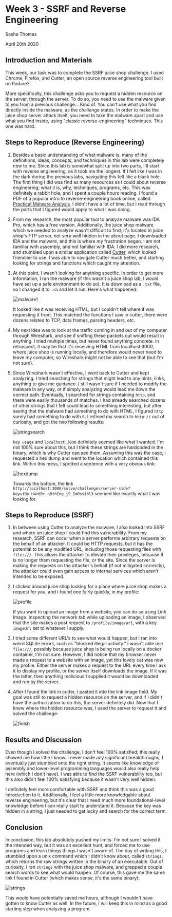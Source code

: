 # Week 3 - SSRF and Reverse Engineering 

Sasha Thomas

April 20th 2020

## Introduction and Materials

This week, our task was to complete the SSRF juice shop challenge. I used Chrome, Firefox, and Cutter; an open source reverse engineering tool built on Radare2. 

More specifically, this challenge asks you to request a hidden resource on the server, through the server. To do so, you need to use the malware given to you from a previous challenge... Kind of. You can't use what you find directly inside the malware, as the challenge states. In order to make the juice shop server attack itself, you need to take the malware apart and use what you find inside, using "classic reverse-engineering" techniques. This one was hard. 

## Steps to Reproduce (Reverse Engineering)

1. Besides a basic understanding of what malware is, many of the definitions, ideas, concepts, and techniques in this lab were completely new to me. Since this lab is somewhat split up into two parts, I'll start with reverse engineering, as it took me the longest. If I felt like I was in the dark during the previous labs, navigating this felt like a black hole. The first thing I did was find as many resources as I could about reverse engineering; what it is, why, techniques, programs, etc. This was definitely a rabbit hole, and I spent a couple hours reading. I found a PDF of a popular intro to reverse-engineering book online, called [Practical Malware Analysis](https://github.com/braveghz/Practical-Malware-Analysis/blob/master/Practical_Malware_Analysis.pdf). I didn't have a lot of time, but I read through the parts that I figured would apply to what I was doing. 

2. From my research, the most popular tool to analyze malware was IDA Pro, which has a free version. Additionally, the juice shop malware which we needed to analyze wasn't difficult to find; it's located in juice shop's FTP server, not very well hidden in the about page. I downloaded IDA and the malware, and this is where my frustration began. I am not familiar with assembly, and not familiar with IDA. I did more research, and stumbled upon a similar application called [Cutter](https://cutter.re/), which looked friendlier to use. I was able to navigate Cutter much better, and starting looking for strings and functions which caught my attention.

3. At this point, I wasn't looking for anything specific. In order to get more information, I ran the malware (if this wasn't a juice shop lab, I would have set up a safe environment to do so). It is download as a `.txt` file, so I changed it to `.sh` and let it run. Here's what happened:

   ![malware1](malware1.png)

   It looked like it was receiving HTML, but I couldn't tell where it was requesting it from. This matched the functions I saw in cutter, there were dozens related to TCP, data frames, parsing headers, etc. 

4. My next idea was to look at the traffic coming in and out of my computer through Wireshark, and see if sniffing these packets out would result in anything. I tried multiple times, but never found anything concrete. In retrospect, it may be that it's receiving HTML from localhost:3000, where juice shop is running locally, and therefore would never need to leave my computer, so Wireshark might not be able to see that (but I'm not sure).

5. Since Wireshark wasn't effective, I went back to Cutter and kept analyzing. I tried searching for strings that might lead to any hints, links, anything to give me guidance. I still wasn't sure if I needed to modify the malware in any way, or if simply analyzing would lead me down the correct path. Eventually, I searched for strings containing `http`, and there were easily thousands of matches. I had already searched dozens of other strings that I felt could lead to something interesting, but after seeing that the malware had something to do with HTML, I figured `http` surely had something to do with it. I refined my search to `http://` out of curiosity, and got the two following results:

   ![stringsearch](stringsearch.png)

   `key usage` and `localhost:3000` definitely seemed like what I wanted. I'm not 100% sure about this, but I think these strings are hardcoded in the binary, which is why Cutter can see them. Assuming this was the case, I requested a hex dump and went to the location which contained this link. Within this mess, I spotted a sentence with a very obvious link:

   ![hexdump](hexdump.png)

   Towards the bottom, the link `http://localhost:3000/solve/challenges/server-side?key=tRy_H4rd3r_n0thIng_iS_Im0ssibl3` seemed like exactly what I was looking for. 

## Steps to Reproduce (SSRF)

1. In between using Cutter to analyze the malware, I also looked into SSRF and where on juice shop I could find this vulnerability. From my research, SSRF can occur when a server performs arbitrary requests on the behalf of an attacker. It could be HTTP requests, but it has the potential to be any modified URL, including those requesting files with `file:///`. This allows the attacker to elevate their privileges, because it is no longer them requesting the file, or the site. Since the server is making the requests on the attacker's behalf (if not mitigated correctly), the attacker could even gain access to internal services which aren't intended to be exposed. 

2. I clicked around juice shop looking for a place where juice shop makes a request for you, and I found one fairly quickly, in my profile:

   ![profile](profile.png)

   If you want to upload an image from a website, you can do so using Link Image. Inspecting the network tab while uploading an image, I observed that the site makes a post request to `/profile/image/url`, with a key `imageUrl` set to whatever I supply.

3. I tried some different URL's to see what would happen, but I ran into weird SQLite errors, such as "blocked illegal activity." I wasn't able use `file:///`, possibly because juice shop is being run locally on a docker container, I'm not sure. However, I did notice that my browser never made a request to a website with an image, yet this lovely cat was now my profile. Either the server makes a request to the URL every time I ask it to display my profile, or the server itself downloads the image. If it was the latter, then anything malicious I supplied it would be downloaded and run by the server. 

4. After I found the link in cutter, I pasted it into the link image field. My goal was still to request a hidden resource on the server, and if I didn't have the authorization to do this, the server definitely did. Now that I knew where the hidden resource was, I used the server to request it and solved the challenge:

   ![finish](finish.png)

## Results and Discussion

Even though I solved the challenge, I don't feel 100% satisfied; this really showed me how little I know. I never made any significant breakthroughs, I eventually just stumbled onto the right string. It seems like knowledge of assembly and lower-level programming languages would also really help here (which I don't have). I was able to find the SSRF vulnerability too, but this also didn't feel 100% satisfying because it wasn't very well hidden. 

I definitely feel more comfortable with SSRF and think this was a good introduction to it. Additionally, I feel a little more knowledgable about reverse engineering, but it's clear that I need much more foundational-level knowledge before I can really start to understand it. Because the key was hidden in a string, I just needed to get lucky and search for the correct term. 

## Conclusion

In conclusion, this lab absolutely pushed my limits. I'm not sure I solved it the intended way, but it was an excellent hunt, and forced me to use programs and learn things things I wasn't aware of. The day of writing this, I stumbled upon a unix command which I didn't know about, called `strings`, which returns the raw strings written in the binary of an executable. Out of curiosity, I ran `strings` with the juice shop malware, and grepped a couple search words to see what would happen. Of course, this gave me the same link I found in Cutter (which makes sense, it's the same binary):

![strings](strings.png)

This would have potentially saved me hours, although I wouldn't have gotten to know Cutter as well. In the future, I will keep this in mind as a good starting step when analyzing a program.
